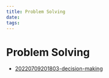 ```yaml
---
title: Problem Solving
date:
tags:
---
```


# Problem Solving

* [20220709201803-decision-making](20220709201803-decision-making.md)